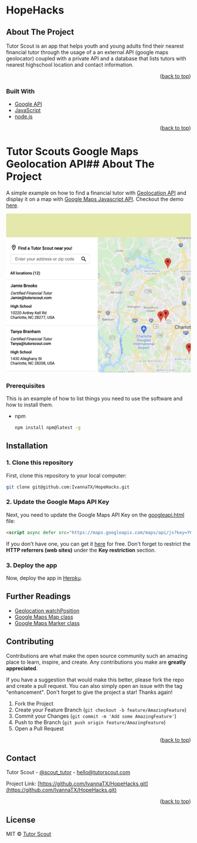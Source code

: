# HopeHacks
<!-- ABOUT THE PROJECT -->
## About The Project

Tutor Scout is an app that helps youth and young adults find their nearest financial tutor
through the usage of a an external API (google maps geolocator) coupled with a private API and 
a database that lists tutors with nearest highschool location and contact information.

<p align="right">(<a href="#top">back to top</a>)</p>



### Built With

* [Google API](https://developers.google.com/maps/documentation/geolocation/overview?_gl=1*qfzu75*_ga*MTI1MjgyMzgyMS4xNjQ1NDI0MzU0*_ga_NRWSTWS78N*MTY0NTQyNDM1My4xLjEuMTY0NTQyNDM4Mi4w)
* [JavaScript](https://www.javascript.com/)
* [node.js](https://nodejs.dev/)


<p align="right">(<a href="#top">back to top</a>)</p>

# Tutor Scouts Google Maps Geolocation API## About The Project

A simple example on how to find a financial tutor with [Geolocation API](https://developer.mozilla.org/en-US/docs/Web/API/Geolocation/Using_geolocation) and display it on a map with [Google Maps Javascript API](https://developers.google.com/maps/documentation/javascript/). Checkout the demo [here](https://google-maps-geolocation.bitballoon.com/).

![Google Maps Geolocation Example](public/img/imageofapi.jpeg)

### Prerequisites

This is an example of how to list things you need to use the software and how to install them.
* npm
  ```sh
  npm install npm@latest -g
  ```

## Installation

### 1. Clone this repository

First, clone this repository to your local computer:

```bash
git clone git@github.com:IvannaTX/HopeHacks.git
```

### 2. Update the Google Maps API Key

Next, you need to update the Google Maps API Key on the [googleapi.html](https://github.com/IvannaTX/HopeHacks/blob/aaf59a579d63ad9d61ff77d68bed66d504f8a9aa/googleapi.html#L558) file:

```html
<script async defer src="https://maps.googleapis.com/maps/api/js?key=YOUR_API_KEY&callback=init"></script>
```

If you don't have one, you can get it [here](https://developers.google.com/maps/documentation/javascript/get-api-key) for free. Don't forget to restrict the **HTTP referrers (web sites)** under the **Key restriction** section.

### 3. Deploy the app

Now, deploy the app in [Heroku](https://devcenter.heroku.com/articles/git).

## Further Readings

- [Geolocation watchPosition](https://developer.mozilla.org/en-US/docs/Web/API/Geolocation/watchPosition)
- [Google Maps Map class](https://developers.google.com/maps/documentation/javascript/reference/3/#Map)
- [Google Maps Marker class](https://developers.google.com/maps/documentation/javascript/reference/3/#Marker)

## Contributing

Contributions are what make the open source community such an amazing place to learn, inspire, and create. Any contributions you make are **greatly appreciated**.

If you have a suggestion that would make this better, please fork the repo and create a pull request. You can also simply open an issue with the tag "enhancement".
Don't forget to give the project a star! Thanks again!

1. Fork the Project
2. Create your Feature Branch (`git checkout -b feature/AmazingFeature`)
3. Commit your Changes (`git commit -m 'Add some AmazingFeature'`)
4. Push to the Branch (`git push origin feature/AmazingFeature`)
5. Open a Pull Request

<p align="right">(<a href="#top">back to top</a>)</p>

## Contact

Tutor Scout - [@scout_tutor](https://twitter.com/scout_tutor) - hello@tutorscout.com

Project Link: [https://github.com/IvannaTX/HopeHacks.git](https://github.com/IvannaTX/HopeHacks.git)

<p align="right">(<a href="#top">back to top</a>)</p>


## License

MIT © [Tutor Scout]()
